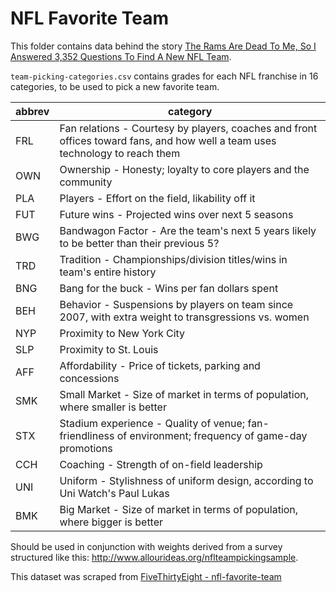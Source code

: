 # NFL Favorite Team

This folder contains data behind the story [The Rams Are Dead To Me, So I Answered 3,352 Questions To Find A New NFL Team](http://fivethirtyeight.com/features/the-rams-are-dead-to-me-so-i-answered-3352-questions-to-find-a-new-team/).

`team-picking-categories.csv` contains grades for each NFL franchise in 16 categories, to be used to pick a new favorite team.

| abbrev |                                                           category                                                            |
|--------|-------------------------------------------------------------------------------------------------------------------------------|
| FRL    | Fan relations - Courtesy by players, coaches and front offices toward fans, and how well a team uses technology to reach them |
| OWN    | Ownership - Honesty; loyalty to core players and the community                                                                |
| PLA    | Players - Effort on the field, likability off it                                                                              |
| FUT    | Future wins - Projected wins over next 5 seasons                                                                              |
| BWG    | Bandwagon Factor - Are the team's next 5 years likely to be better than their previous 5?                                     |
| TRD    | Tradition - Championships/division titles/wins in team's entire history                                                       |
| BNG    | Bang for the buck - Wins per fan dollars spent                                                                                |
| BEH    | Behavior - Suspensions by players on team since 2007, with extra weight to transgressions vs. women                           |
| NYP    | Proximity to New York City                                                                                                    |
| SLP    | Proximity to St. Louis                                                                                                        |
| AFF    | Affordability - Price of tickets, parking and concessions                                                                     |
| SMK    | Small Market - Size of market in terms of population, where smaller is better                                                 |
| STX    | Stadium experience - Quality of venue; fan-friendliness of environment; frequency of game-day promotions                      |
| CCH    | Coaching - Strength of on-field leadership                                                                                    |
| UNI    | Uniform - Stylishness of uniform design, according to Uni Watch's Paul Lukas                                                  |
| BMK    | Big Market - Size of market in terms of population, where bigger is better                                                    |

Should be used in conjunction with weights derived from a survey structured like this: http://www.allourideas.org/nflteampickingsample.

This dataset was scraped from [FiveThirtyEight - nfl-favorite-team](https://github.com//fivethirtyeight/data/tree/master/nfl-favorite-team)